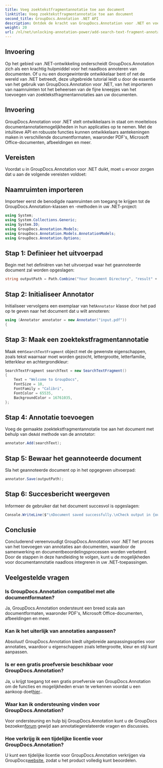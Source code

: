 ```yaml
---
title: Voeg zoektekstfragmentannotatie toe aan document
linktitle: Voeg zoektekstfragmentannotatie toe aan document
second_title: GroupDocs.Annotation .NET API
description: Ontdek de kracht van GroupDocs.Annotation voor .NET en voeg moeiteloos documentannotatiemogelijkheden toe aan uw toepassingen.
weight: 20
url: /nl/net/unlocking-annotation-power/add-search-text-fragment-annotation/
---
```

## Invoering
Op het gebied van .NET-ontwikkeling onderscheidt GroupDocs.Annotation zich als een krachtig hulpmiddel voor het naadloos annoteren van documenten. Of u nu een doorgewinterde ontwikkelaar bent of net de wereld van .NET betreedt, deze uitgebreide tutorial leidt u door de essentie van het gebruik van GroupDocs.Annotation voor .NET, van het importeren van naamruimten tot het beheersen van de fijne kneepjes van het toevoegen van zoektekstfragmentannotaties aan uw documenten.
## Invoering
GroupDocs.Annotation voor .NET stelt ontwikkelaars in staat om moeiteloos documentannotatiemogelijkheden in hun applicaties op te nemen. Met de intuïtieve API en robuuste functies kunnen ontwikkelaars aantekeningen maken in verschillende documentformaten, waaronder PDF's, Microsoft Office-documenten, afbeeldingen en meer.
## Vereisten
Voordat u in GroupDocs.Annotation voor .NET duikt, moet u ervoor zorgen dat u aan de volgende vereisten voldoet:

## Naamruimten importeren
Importeer eerst de benodigde naamruimten om toegang te krijgen tot de GroupDocs.Annotation-klassen en -methoden in uw .NET-project:
```csharp
using System;
using System.Collections.Generic;
using System.IO;
using GroupDocs.Annotation.Models;
using GroupDocs.Annotation.Models.AnnotationModels;
using GroupDocs.Annotation.Options;
```
## Stap 1: Definieer het uitvoerpad
Begin met het definiëren van het uitvoerpad waar het geannoteerde document zal worden opgeslagen:
```csharp
string outputPath = Path.Combine("Your Document Directory", "result" + Path.GetExtension("input.pdf"));
```
## Stap 2: Initialiseer Annotator
 Initialiseer vervolgens een exemplaar van het`Annotator` klasse door het pad op te geven naar het document dat u wilt annoteren:
```csharp
using (Annotator annotator = new Annotator("input.pdf"))
{
```
## Stap 3: Maak een zoektekstfragmentannotatie
 Maak een`SearchTextFragment` object met de gewenste eigenschappen, zoals tekst waarnaar moet worden gezocht, lettergrootte, letterfamilie, letterkleur en achtergrondkleur:
```csharp
SearchTextFragment searchText = new SearchTextFragment()
{
    Text = "Welcome to GroupDocs",
    FontSize = 10,
    FontFamily = "Calibri",
    FontColor = 65535,
    BackgroundColor = 16761035,
};
```
## Stap 4: Annotatie toevoegen
 Voeg de gemaakte zoektekstfragmentannotatie toe aan het document met behulp van de`Add` methode van de annotator:
```csharp
annotator.Add(searchText);
```
## Stap 5: Bewaar het geannoteerde document
Sla het geannoteerde document op in het opgegeven uitvoerpad:
```csharp
annotator.Save(outputPath);
```
## Stap 6: Succesbericht weergeven
Informeer de gebruiker dat het document succesvol is opgeslagen:
```csharp
Console.WriteLine($"\nDocument saved successfully.\nCheck output in {outputPath}.");
```

## Conclusie
Concluderend vereenvoudigt GroupDocs.Annotation voor .NET het proces van het toevoegen van annotaties aan documenten, waardoor de samenwerking en documentbeoordelingsprocessen worden verbeterd. Door de stappen in deze handleiding te volgen, kunt u de mogelijkheden voor documentannotatie naadloos integreren in uw .NET-toepassingen.
## Veelgestelde vragen
### Is GroupDocs.Annotation compatibel met alle documentformaten?
Ja, GroupDocs.Annotation ondersteunt een breed scala aan documentformaten, waaronder PDF's, Microsoft Office-documenten, afbeeldingen en meer.
### Kan ik het uiterlijk van annotaties aanpassen?
Absoluut! GroupDocs.Annotation biedt uitgebreide aanpassingsopties voor annotaties, waardoor u eigenschappen zoals lettergrootte, kleur en stijl kunt aanpassen.
### Is er een gratis proefversie beschikbaar voor GroupDocs.Annotation?
 Ja, u krijgt toegang tot een gratis proefversie van GroupDocs.Annotation om de functies en mogelijkheden ervan te verkennen voordat u een aankoop doet[hier](https://releases.groupdocs.com/)..
### Waar kan ik ondersteuning vinden voor GroupDocs.Annotation?
 Voor ondersteuning en hulp bij GroupDocs.Annotation kunt u de GroupDocs bezoeken[forum](https://forum.groupdocs.com/c/annotation/10) gewijd aan annotatiegerelateerde vragen en discussies.
### Hoe verkrijg ik een tijdelijke licentie voor GroupDocs.Annotation?
 U kunt een tijdelijke licentie voor GroupDocs.Annotation verkrijgen via GroupDocs[website](https://purchase.groupdocs.com/temporary-license/), zodat u het product volledig kunt beoordelen.